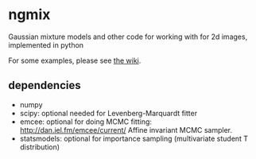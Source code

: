 ngmix
=====

Gaussian mixture models and other code for working
with for 2d images, implemented in python

For some examples, please see [the wiki](https://github.com/esheldon/ngmix/wiki).


dependencies
------------

* numpy
* scipy: optional needed for Levenberg-Marquardt fitter
* emcee: optional for doing MCMC fitting: http://dan.iel.fm/emcee/current/ Affine invariant MCMC sampler.
* statsmodels: optional for importance sampling (multivariate student
    T distribution)
